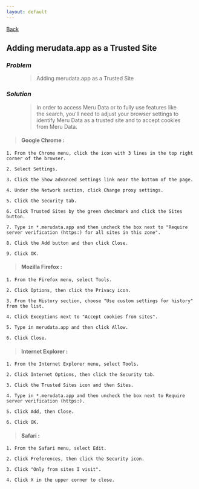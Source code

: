 ```yaml
---
layout: default
---
```


[Back](Troubleshooting.md)

## Adding merudata.app as a Trusted Site

### ***Problem***

<figure>
	<blockquote>
        <p>Adding merudata.app as a Trusted Site</p>
	</blockquote>
</figure>

### ***Solution***

<figure>
	<blockquote>
        <p>In order to access Meru Data or to fully use features like the search, you'll need to adjust your browser settings to identify Meru Data as a trusted site and to accept cookies from Meru Data.</p>
	</blockquote>
</figure>

> #### Google Chrome :

    1. From the Chrome menu, click the icon with 3 lines in the top right corner of the browser.

    2. Select Settings.

    3. Click the Show advanced settings link near the bottom of the page.

    4. Under the Network section, click Change proxy settings.

    5. Click the Security tab.

    6. Click Trusted Sites by the green checkmark and click the Sites button.

    7. Type in *.merudata.app and then uncheck the box next to "Require server verification (https:) for all sites in this zone".

    8. Click the Add button and then click Close.

    9. Click OK.

> #### Mozilla Firefox :

    1. From the Firefox menu, select Tools.

    2. Click Options, then click the Privacy icon.

    3. From the History section, choose "Use custom settings for history" from the list.

    4. Click Exceptions next to "Accept cookies from sites".

    5. Type in merudata.app and then click Allow.

    6. Click Close.

> #### Internet Explorer :

    1. From the Internet Explorer menu, select Tools.

    2. Click Internet Options, then click the Security tab.

    3. Click the Trusted Sites icon and then Sites.

    4. Type in *.merudata.app and then uncheck the box next to Require server verification (https:).

    5. Click Add, then Close.

    6. Click OK.

> #### Safari :

    1. From the Safari menu, select Edit.

    2. Click Preferences, then click the Security icon.

    3. Click "Only from sites I visit".

    4. Click X in the upper corner to close.
